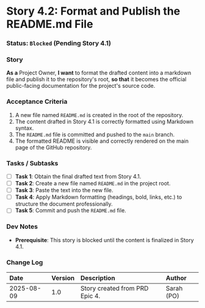 # Story 4.2: Format and Publish the README.md File

### **Status**: `Blocked` (Pending Story 4.1)

### **Story**
**As a** Project Owner, **I want** to format the drafted content into a markdown file and publish it to the repository's root, **so that** it becomes the official public-facing documentation for the project's source code.

### **Acceptance Criteria**
1.  A new file named `README.md` is created in the root of the repository.
2.  The content drafted in Story 4.1 is correctly formatted using Markdown syntax.
3.  The `README.md` file is committed and pushed to the `main` branch.
4.  The formatted README is visible and correctly rendered on the main page of the GitHub repository.

### **Tasks / Subtasks**
* [ ] **Task 1**: Obtain the final drafted text from Story 4.1.
* [ ] **Task 2**: Create a new file named `README.md` in the project root.
* [ ] **Task 3**: Paste the text into the new file.
* [ ] **Task 4**: Apply Markdown formatting (headings, bold, links, etc.) to structure the document professionally.
* [ ] **Task 5**: Commit and push the `README.md` file.

### **Dev Notes**
* **Prerequisite**: This story is blocked until the content is finalized in Story 4.1.

### **Change Log**
| Date | Version | Description | Author |
| :--- | :--- | :--- | :--- |
| 2025-08-09 | 1.0 | Story created from PRD Epic 4. | Sarah (PO) |